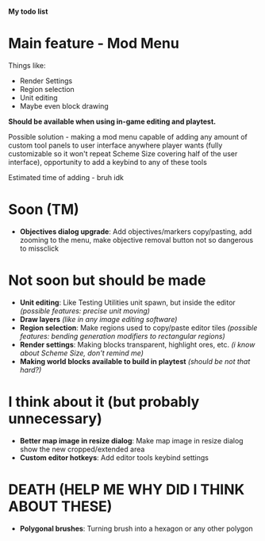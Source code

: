 **My todo list**

# Main feature - Mod Menu
Things like:
* Render Settings
* Region selection
* Unit editing
* Maybe even block drawing

**Should be available when using in-game editing and playtest.**

Possible solution - making a mod menu capable of adding any amount of custom tool panels to user interface anywhere player wants (fully customizable so it won't repeat Scheme Size covering half of the user interface), opportunity to add a keybind to any of these tools

Estimated time of adding - bruh idk

# Soon (TM)
* **Objectives dialog upgrade**: Add objectives/markers copy/pasting, add zooming to the menu, make objective removal button not so dangerous to missclick

# Not soon but should be made
* **Unit editing**: Like Testing Utilities unit spawn, but inside the editor *(possible features: precise unit moving)*
* **Draw layers** *(like in any image editing software)*
* **Region selection**: Make regions used to copy/paste editor tiles *(possible features: bending generation modifiers to rectangular regions)*
* **Render settings**: Making blocks transparent, highlight ores, etc. *(i know about Scheme Size, don't remind me)*
* **Making world blocks available to build in playtest** *(should be not that hard?)*

# I think about it (but probably unnecessary)
* **Better map image in resize dialog**: Make map image in resize dialog show the new cropped/extended area
* **Custom editor hotkeys**: Add editor tools keybind settings

# DEATH (HELP ME WHY DID I THINK ABOUT THESE)
* **Polygonal brushes**: Turning brush into a hexagon or any other polygon
